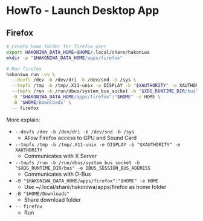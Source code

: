 # HowTo - Launch Desktop App

## Firefox

```sh
# Create home folder for firefox user
export HAKONIWA_DATA_HOME=$HOME/.local/share/hakoniwa
mkdir -p "$HAKONIWA_DATA_HOME/apps/firefox"

# Run firefox
hakoniwa run -vv \
  --devfs /dev -b /dev/dri -b /dev/snd -b /sys \
  --tmpfs /tmp -b /tmp/.X11-unix -e DISPLAY -b "$XAUTHORITY" -e XAUTHORITY \
  --tmpfs /run -b /run/dbus/system_bus_socket -b "$XDG_RUNTIME_DIR/bus" -e DBUS_SESSION_BUS_ADDRESS \
  -B "$HAKONIWA_DATA_HOME/apps/firefox":"$HOME" -e HOME \
  -B "$HOME/Downloads" \
  -- firefox
```

More explain:

- `--devfs /dev -b /dev/dri -b /dev/snd -b /sys`
  - Allow Firefox access to GPU and Sound Card
- `--tmpfs /tmp -b /tmp/.X11-unix -e DISPLAY -b "$XAUTHORITY" -e XAUTHORITY`
  - Communicates with X Server
- `--tmpfs /run -b /run/dbus/system_bus_socket -b "$XDG_RUNTIME_DIR/bus" -e DBUS_SESSION_BUS_ADDRESS`
  - Communicates with D-Bus
- `-B "$HAKONIWA_DATA_HOME/apps/firefox":"$HOME" -e HOME`
  - Use ~/.local/share/hakoniwa/apps/firefox as home folder
- `-B "$HOME/Downloads"`
  - Share download folder
- `-- firefox`
  - Run
